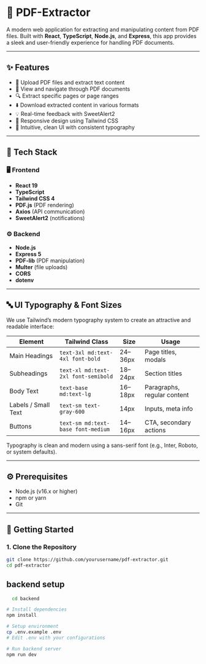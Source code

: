 # 📄 PDF-Extractor

A modern web application for extracting and manipulating content from PDF files. Built with **React**, **TypeScript**, **Node.js**, and **Express**, this app provides a sleek and user-friendly experience for handling PDF documents.

---

## ✨ Features

- 📁 Upload PDF files and extract text content
- 📄 View and navigate through PDF documents
- 🔍 Extract specific pages or page ranges
- ⬇️ Download extracted content in various formats
- 💡 Real-time feedback with SweetAlert2
- 📱 Responsive design using Tailwind CSS
- 🧠 Intuitive, clean UI with consistent typography

---

## 🧰 Tech Stack

### 🖥 Frontend
- **React 19**
- **TypeScript**
- **Tailwind CSS 4**
- **PDF.js** (PDF rendering)
- **Axios** (API communication)
- **SweetAlert2** (notifications)

### ⚙️ Backend
- **Node.js**
- **Express 5**
- **PDF-lib** (PDF manipulation)
- **Multer** (file uploads)
- **CORS**
- **dotenv**

---

## 🔤 UI Typography & Font Sizes

We use Tailwind’s modern typography system to create an attractive and readable interface:

| Element            | Tailwind Class      | Size       | Usage                        |
|--------------------|---------------------|------------|------------------------------|
| Main Headings      | `text-3xl md:text-4xl font-bold` | 24–36px | Page titles, modals          |
| Subheadings        | `text-xl md:text-2xl font-semibold` | 18–24px | Section titles               |
| Body Text          | `text-base md:text-lg` | 16–18px | Paragraphs, regular content  |
| Labels / Small Text| `text-sm text-gray-600` | 14px      | Inputs, meta info            |
| Buttons            | `text-sm md:text-base font-medium` | 14–16px | CTA, secondary actions       |

Typography is clean and modern using a sans-serif font (e.g., Inter, Roboto, or system defaults).

---

## ⚙️ Prerequisites

- Node.js (v16.x or higher)
- npm or yarn
- Git

---

## 🚀 Getting Started

### 1. Clone the Repository

```bash
git clone https://github.com/yourusername/pdf-extractor.git
cd pdf-extractor
```
## backend setup
```bash
  cd backend

# Install dependencies
npm install

# Setup environment
cp .env.example .env
# Edit .env with your configurations

# Run backend server
npm run dev
```
